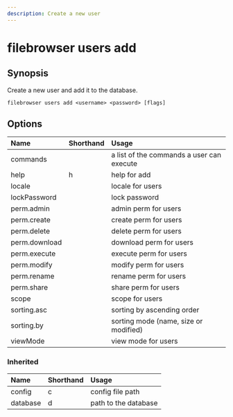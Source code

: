 ```yaml
---
description: Create a new user
---
```


# filebrowser users add

## Synopsis

Create a new user and add it to the database.

```text
filebrowser users add <username> <password> [flags]
```

## Options

| Name | Shorthand | Usage |
| :--- | :--- | :--- |
| commands |  | a list of the commands a user can execute |
| help | h | help for add |
| locale |  | locale for users |
| lockPassword |  | lock password |
| perm.admin |  | admin perm for users |
| perm.create |  | create perm for users |
| perm.delete |  | delete perm for users |
| perm.download |  | download perm for users |
| perm.execute |  | execute perm for users |
| perm.modify |  | modify perm for users |
| perm.rename |  | rename perm for users |
| perm.share |  | share perm for users |
| scope |  | scope for users |
| sorting.asc |  | sorting by ascending order |
| sorting.by |  | sorting mode \(name, size or modified\) |
| viewMode |  | view mode for users |

### Inherited

| Name | Shorthand | Usage |
| :--- | :--- | :--- |
| config | c | config file path |
| database | d | path to the database |

